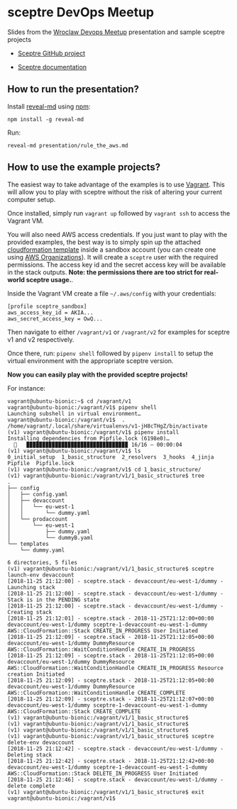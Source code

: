# sceptre DevOps Meetup

Slides from the [Wroclaw Devops Meetup](https://www.meetup.com/pl-PL/Wroclaw-DevOps-Meetup/events/255394680/) presentation and sample sceptre projects

- [Sceptre GitHub project](https://github.com/cloudreach/sceptre)

- [Sceptre documentation](https://sceptre.cloudreach.com/latest/docs/)

## How to run the presentation?

Install [reveal-md](https://github.com/webpro/reveal-md) using [npm](https://www.npmjs.com/get-npm):
```
npm install -g reveal-md
```

Run:

```
reveal-md presentation/rule_the_aws.md
```

## How to use the example projects?

The easiest way to take advantage of the examples is to use [Vagrant](https://www.vagrantup.com/).
This will allow you to play with sceptre without the risk of altering your current computer setup.

Once installed, simply run `vagrant up` followed by `vagrant ssh` to access the Vagrant VM.

You will also need AWS access credentials. If you just want to play with the provided examples,
the best way is to simply spin up the attached [cloudformation template](/v1/0_initial_setup/templates/iam.yaml) inside a sandbox account (you can create one using [AWS Organizations](https://docs.aws.amazon.com/organizations/latest/userguide/orgs_manage_accounts_create.html)).
It will create a `sceptre` user with the required permissions. The access key id
and the secret access key will be available in the stack outputs.
**Note: the permissions there are too strict for real-world sceptre usage.**.

Inside the Vagrant VM create a file `~/.aws/config` with your credentials:
```
[profile sceptre_sandbox]
aws_access_key_id = AKIA...
aws_secret_access_key = OwQ...
```
Then navigate to either `/vagrant/v1` or `/vagrant/v2` for examples for sceptre v1 and v2
respectively.

Once there, run:
```pipenv shell```
followed by
```pipenv install```
to setup the virtual environment with the appropriate sceptre version.

**Now you can easily play with the provided sceptre projects!**

For instance:
```
vagrant@ubuntu-bionic:~$ cd /vagrant/v1
vagrant@ubuntu-bionic:/vagrant/v1$ pipenv shell
Launching subshell in virtual environment…
vagrant@ubuntu-bionic:/vagrant/v1$  . /home/vagrant/.local/share/virtualenvs/v1-jH8cTHgZ/bin/activate
(v1) vagrant@ubuntu-bionic:/vagrant/v1$ pipenv install
Installing dependencies from Pipfile.lock (6198e0)…
  🐍   ▉▉▉▉▉▉▉▉▉▉▉▉▉▉▉▉▉▉▉▉▉▉▉▉▉▉▉▉▉▉▉▉ 16/16 — 00:00:04
(v1) vagrant@ubuntu-bionic:/vagrant/v1$ ls
0_initial_setup  1_basic_structure  2_resolvers  3_hooks  4_jinja  Pipfile  Pipfile.lock
(v1) vagrant@ubuntu-bionic:/vagrant/v1$ cd 1_basic_structure/
(v1) vagrant@ubuntu-bionic:/vagrant/v1/1_basic_structure$ tree
.
├── config
│   ├── config.yaml
│   ├── devaccount
│   │   └── eu-west-1
│   │       └── dummy.yaml
│   └── prodaccount
│       └── eu-west-1
│           ├── dummy.yaml
│           └── dummyB.yaml
└── templates
    └── dummy.yaml

6 directories, 5 files
(v1) vagrant@ubuntu-bionic:/vagrant/v1/1_basic_structure$ sceptre launch-env devaccount
[2018-11-25 21:12:00] - sceptre.stack - devaccount/eu-west-1/dummy - Launching stack
[2018-11-25 21:12:00] - sceptre.stack - devaccount/eu-west-1/dummy - Stack is in the PENDING state
[2018-11-25 21:12:00] - sceptre.stack - devaccount/eu-west-1/dummy - Creating stack
[2018-11-25 21:12:01] - sceptre.stack - 2018-11-25T21:12:00+00:00 devaccount/eu-west-1/dummy sceptre-1-devaccount-eu-west-1-dummy AWS::CloudFormation::Stack CREATE_IN_PROGRESS User Initiated
[2018-11-25 21:12:09] - sceptre.stack - 2018-11-25T21:12:05+00:00 devaccount/eu-west-1/dummy DummyResource AWS::CloudFormation::WaitConditionHandle CREATE_IN_PROGRESS
[2018-11-25 21:12:09] - sceptre.stack - 2018-11-25T21:12:05+00:00 devaccount/eu-west-1/dummy DummyResource AWS::CloudFormation::WaitConditionHandle CREATE_IN_PROGRESS Resource creation Initiated
[2018-11-25 21:12:09] - sceptre.stack - 2018-11-25T21:12:05+00:00 devaccount/eu-west-1/dummy DummyResource AWS::CloudFormation::WaitConditionHandle CREATE_COMPLETE
[2018-11-25 21:12:09] - sceptre.stack - 2018-11-25T21:12:07+00:00 devaccount/eu-west-1/dummy sceptre-1-devaccount-eu-west-1-dummy AWS::CloudFormation::Stack CREATE_COMPLETE
(v1) vagrant@ubuntu-bionic:/vagrant/v1/1_basic_structure$
(v1) vagrant@ubuntu-bionic:/vagrant/v1/1_basic_structure$
(v1) vagrant@ubuntu-bionic:/vagrant/v1/1_basic_structure$
(v1) vagrant@ubuntu-bionic:/vagrant/v1/1_basic_structure$ sceptre delete-env devaccount
[2018-11-25 21:12:42] - sceptre.stack - devaccount/eu-west-1/dummy - Deleting stack
[2018-11-25 21:12:42] - sceptre.stack - 2018-11-25T21:12:42+00:00 devaccount/eu-west-1/dummy sceptre-1-devaccount-eu-west-1-dummy AWS::CloudFormation::Stack DELETE_IN_PROGRESS User Initiated
[2018-11-25 21:12:46] - sceptre.stack - devaccount/eu-west-1/dummy - delete complete
(v1) vagrant@ubuntu-bionic:/vagrant/v1/1_basic_structure$ exit
vagrant@ubuntu-bionic:/vagrant/v1$
```

